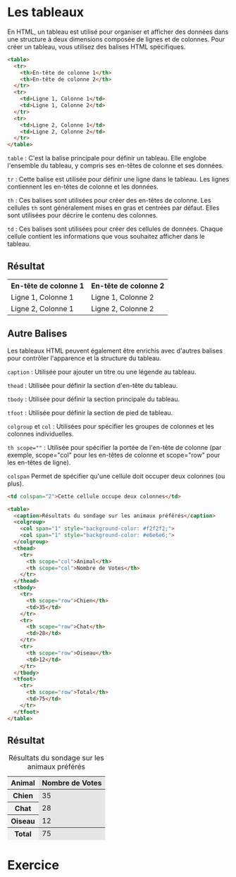 <div style="overflow:auto">

# Les tableaux

En HTML, un tableau est utilisé pour organiser et afficher des données dans une structure à deux dimensions composée de lignes et de colonnes. Pour créer un tableau, vous utilisez des balises HTML spécifiques.

```html
<table>
  <tr>
    <th>En-tête de colonne 1</th>
    <th>En-tête de colonne 2</th>
  </tr>
  <tr>
    <td>Ligne 1, Colonne 1</td>
    <td>Ligne 1, Colonne 2</td>
  </tr>
  <tr>
    <td>Ligne 2, Colonne 1</td>
    <td>Ligne 2, Colonne 2</td>
  </tr>
</table>

```
`table` : C'est la balise principale pour définir un tableau. Elle englobe l'ensemble du tableau, y compris ses en-têtes de colonne et ses données.<br>

`tr` : Cette balise est utilisée pour définir une ligne dans le tableau. Les lignes contiennent les en-têtes de colonne et les données.<br>

`th` : Ces balises sont utilisées pour créer des en-têtes de colonne. Les cellules `th` sont généralement mises en gras et centrées par défaut. Elles sont utilisées pour décrire le contenu des colonnes.<br>

`td` : Ces balises sont utilisées pour créer des cellules de données. Chaque cellule contient les informations que vous souhaitez afficher dans le tableau.<br>

## Résultat

<table>
  <tr>
    <th>En-tête de colonne 1</th>
    <th>En-tête de colonne 2</th>
  </tr>
  <tr>
    <td>Ligne 1, Colonne 1</td>
    <td>Ligne 1, Colonne 2</td>
  </tr>
  <tr>
    <td>Ligne 2, Colonne 1</td>
    <td>Ligne 2, Colonne 2</td>
  </tr>
</table>


## Autre Balises
Les tableaux HTML peuvent également être enrichis avec d'autres balises pour contrôler l'apparence et la structure du tableau.

`caption` : Utilisée pour ajouter un titre ou une légende au tableau.<br>

`thead` : Utilisée pour définir la section d'en-tête du tableau.<br>

`tbody` : Utilisée pour définir la section principale du tableau.<br>

`tfoot` : Utilisée pour définir la section de pied de tableau.<br>

`colgroup` et `col` : Utilisées pour spécifier les groupes de colonnes et les colonnes individuelles.<br>

`th scope=""` : Utilisée pour spécifier la portée de l'en-tête de colonne (par exemple, scope="col" pour les en-têtes de colonne et scope="row" pour les en-têtes de ligne).<br>

`colspan` Permet de spécifier qu'une cellule doit occuper deux colonnes (ou plus).<br>

```html
<td colspan="2">Cette cellule occupe deux colonnes</td>
```

```html
<table>
  <caption>Résultats du sondage sur les animaux préférés</caption>
  <colgroup>
    <col span="1" style="background-color: #f2f2f2;">
    <col span="1" style="background-color: #e6e6e6;">
  </colgroup>
  <thead>
    <tr>
      <th scope="col">Animal</th>
      <th scope="col">Nombre de Votes</th>
    </tr>
  </thead>
  <tbody>
    <tr>
      <th scope="row">Chien</th>
      <td>35</td>
    </tr>
    <tr>
      <th scope="row">Chat</th>
      <td>28</td>
    </tr>
    <tr>
      <th scope="row">Oiseau</th>
      <td>12</td>
    </tr>
  </tbody>
  <tfoot>
    <tr>
      <th scope="row">Total</th>
      <td>75</td>
    </tr>
  </tfoot>
</table>

```
## Résultat

<table>
  <caption>Résultats du sondage sur les animaux préférés</caption>
  <colgroup>
    <col span="1" style="background-color: #f2f2f2;">
    <col span="1" style="background-color: #e6e6e6;">
  </colgroup>
  <thead>
    <tr>
      <th scope="col">Animal</th>
      <th scope="col">Nombre de Votes</th>
    </tr>
  </thead>
  <tbody>
    <tr>
      <th scope="row">Chien</th>
      <td>35</td>
    </tr>
    <tr>
      <th scope="row">Chat</th>
      <td>28</td>
    </tr>
    <tr>
      <th scope="row">Oiseau</th>
      <td>12</td>
    </tr>
  </tbody>
  <tfoot>
    <tr>
      <th scope="row">Total</th>
      <td>75</td>
    </tr>
  </tfoot>
</table>

# Exercice 

<br>
<br>
<br>
<br>
<br>
<br>
<div>